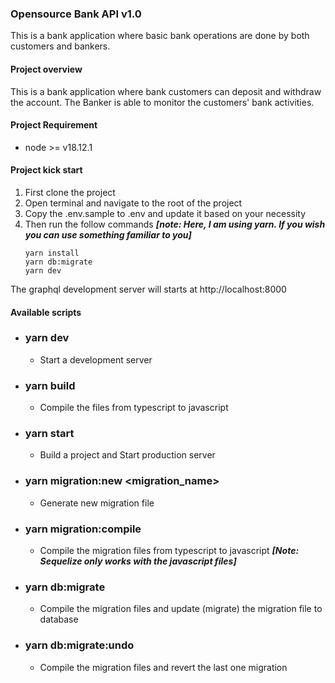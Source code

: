 ### Opensource Bank API v1.0
This is a bank application where basic bank operations are done by both customers and bankers.

#### Project overview
This is a bank application where bank customers can deposit and withdraw the account. The Banker is able to monitor the customers' bank activities.

#### Project Requirement 
* node >= v18.12.1

#### Project kick start
1. First clone the project 
2. Open terminal and navigate to the root of the project
3. Copy the .env.sample to .env and update it based on your necessity 
4. Then run the follow commands ***[note: Here, I am using yarn. If you wish you can use something familiar to you]***
	```
	yarn install
	yarn db:migrate
	yarn dev
	```

The graphql development server will starts at http://localhost:8000

#### Available scripts
* ### yarn dev
	* Start a development server
* ### yarn build
	* Compile the files from typescript to javascript
* ### yarn start 
	* Build a project and Start production server
* ### yarn migration:new <migration_name>
	* Generate new migration file
* ### yarn migration:compile
	* Compile the migration files from typescript to javascript ***[Note: Sequelize only works with the javascript files]***
* ### yarn db:migrate
	* Compile the migration files and update (migrate) the migration file to database
* ###  yarn db:migrate:undo
	 * Compile the migration files and revert the last one migration
